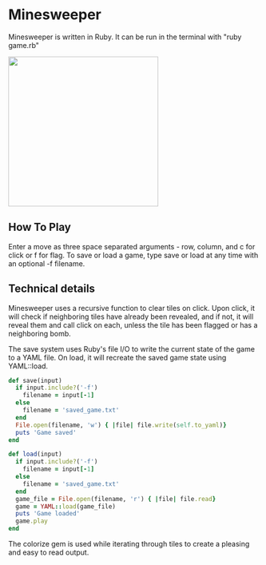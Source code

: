 # Minesweeper

Minesweeper is written in Ruby. It can be run in the terminal with "ruby game.rb"

<img src="http://imgur.com/ZH0iAVw.png" style="width: 300px;height: auto"/>

## How To Play

Enter a move as three space separated arguments - row, column, and c for click or f for flag. To save or load a game, type save or load at any time with an optional -f filename.

## Technical details

Minesweeper uses a recursive function to clear tiles on click. Upon click, it will check if neighboring tiles have already been revealed, and if not, it will reveal them and call click on each, unless the tile has been flagged or has a neighboring bomb.

The save system uses Ruby's file I/O to write the current state of the game to a YAML file. On load, it will recreate the saved game state using YAML::load.

```ruby
def save(input)
  if input.include?('-f')
    filename = input[-1]
  else
    filename = 'saved_game.txt'
  end
  File.open(filename, 'w') { |file| file.write(self.to_yaml)}
  puts 'Game saved'
end

def load(input)
  if input.include?('-f')
    filename = input[-1]
  else
    filename = 'saved_game.txt'
  end
  game_file = File.open(filename, 'r') { |file| file.read}
  game = YAML::load(game_file)
  puts 'Game loaded'
  game.play
end
```

The colorize gem is used while iterating through tiles to create a pleasing and easy to read output.
